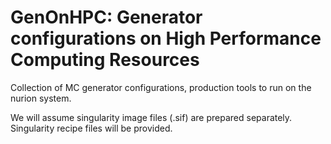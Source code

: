 # GenOnHPC: Generator configurations on High Performance Computing Resources
Collection of MC generator configurations, production tools to run on the nurion system.

We will assume singularity image files (.sif) are prepared separately.
Singularity recipe files will be provided.
